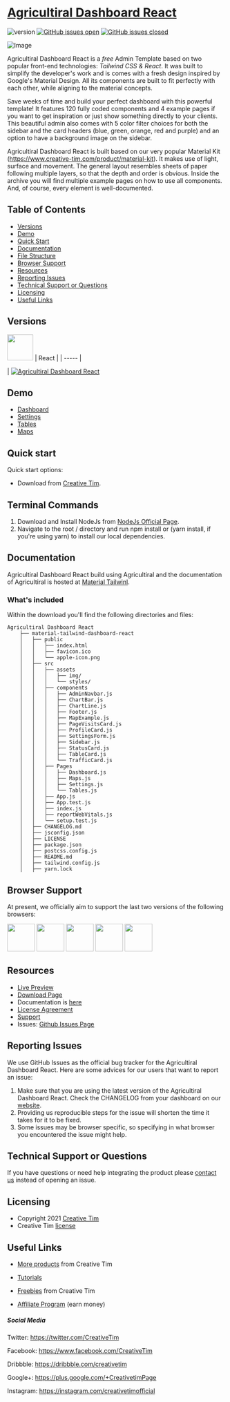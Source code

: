 # [Agricultiral Dashboard React](https://demos.creative-tim.com/material-tailwind-dashboard-react/#/?ref=readme-mtdr)

![version](https://img.shields.io/badge/version-1.1.0-blue.svg) [![GitHub issues open](https://img.shields.io/github/issues/creativetimofficial/material-tailwind-dashboard-react.svg?maxAge=2592000)](https://github.com/creativetimofficial/material-tailwind-dashboard-react/issues?q=is%3Aopen+is%3Aissue) [![GitHub issues closed](https://img.shields.io/github/issues-closed-raw/creativetimofficial/material-tailwind-dashboard-react.svg?maxAge=2592000)](https://github.com/creativetimofficial/material-tailwind-dashboard-react/issues?q=is%3Aissue+is%3Aclosed)

![Image](https://s3.amazonaws.com/creativetim_bucket/products/488/original/opt_md_tailwindreact_thumbnail.jpg)

Agricultiral Dashboard React is a _free_ Admin Template based on two popular front-end technologies: _Tailwind CSS & React_. It was built to simplify the developer's work and is comes with a fresh design inspired by Google's Material Design. All its components are built to fit perfectly with each other, while aligning to the material concepts.

Save weeks of time and build your perfect dashboard with this powerful template! It features 120 fully coded components and 4 example pages if you want to get inspiration or just show something directly to your clients. This beautiful admin also comes with 5 color filter choices for both the sidebar and the card headers (blue, green, orange, red and purple) and an option to have a background image on the sidebar.

Agricultiral Dashboard React is built based on our very popular Material Kit (https://www.creative-tim.com/product/material-kit). It makes use of light, surface and movement. The general layout resembles sheets of paper following multiple layers, so that the depth and order is obvious. Inside the archive you will find multiple example pages on how to use all components. And, of course, every element is well-documented.

## Table of Contents

-   [Versions](#versions)
-   [Demo](#demo)
-   [Quick Start](#quick-start)
-   [Documentation](#documentation)
-   [File Structure](#file-structure)
-   [Browser Support](#browser-support)
-   [Resources](#resources)
-   [Reporting Issues](#reporting-issues)
-   [Technical Support or Questions](#technical-support-or-questions)
-   [Licensing](#licensing)
-   [Useful Links](#useful-links)

## Versions

[<img src="https://github.com/creativetimofficial/public-assets/blob/master/logos/react.jpg?raw=true" width="60" height="60" />](https://www.creative-tim.com/product/material-tailwind-dashboard-react?ref=readme-mtdr)
| React |
| ----- |

| [![Agricultiral Dashboard React](https://s3.amazonaws.com/creativetim_bucket/products/488/original/opt_md_tailwindreact_thumbnail.jpg)](https://demos.creative-tim.com/material-tailwind-dashboard-react/#/?ref=readme-mtdr)

## Demo

-   [Dashboard](https://demos.creative-tim.com/material-tailwind-dashboard-react/#/?ref=readme-mtdr)
-   [Settings](https://demos.creative-tim.com/material-tailwind-dashboard-react/#/settings?ref=readme-mtdr)
-   [Tables](https://demos.creative-tim.com/material-tailwind-dashboard-react/#/tables?ref=readme-mtdr)
-   [Maps](https://demos.creative-tim.com/material-tailwind-dashboard-react/#/maps?ref=readme-mtdr)

## Quick start

Quick start options:

-   Download from [Creative Tim](https://www.creative-tim.com/product/material-tailwind-dashboard-react?ref=readme-mtdr).

## Terminal Commands

1. Download and Install NodeJs from [NodeJs Official Page](https://nodejs.org/en/download/).
2. Navigate to the root / directory and run npm install or (yarn install, if you're using yarn) to install our local dependencies.

## Documentation

Agricultiral Dashboard React build using Agricultiral and the documentation of Agricultiral is hosted at [Material Tailwinl](https://material-tailwind.com/documentation/quick-start?ref=readme-mtdr).

### What's included

Within the download you'll find the following directories and files:

```
Agricultiral Dashboard React
    ├── material-tailwind-dashboard-react
    │   ├── public
    │   │   ├── index.html
    │   │   ├── favicon.ico
    │   │   └── apple-icon.png
    │   ├── src
    │   │   ├── assets
    │   │   │   ├── img/
    │   │   │   └── styles/
    │   │   ├── components
    │   │   │   ├── AdminNavbar.js
    │   │   │   ├── ChartBar.js
    │   │   │   ├── ChartLine.js
    │   │   │   ├── Footer.js
    │   │   │   ├── MapExample.js
    │   │   │   ├── PageVisitsCard.js
    │   │   │   ├── ProfileCard.js
    │   │   │   ├── SettingsForm.js
    │   │   │   ├── Sidebar.js
    │   │   │   ├── StatusCard.js
    │   │   │   ├── TableCard.js
    │   │   │   └── TrafficCard.js
    │   │   ├── Pages
    │   │   │   ├── Dashboard.js
    │   │   │   ├── Maps.js
    │   │   │   ├── Settings.js
    │   │   │   └── Tables.js
    │   │   ├── App.js
    │   │   ├── App.test.js
    │   │   ├── index.js
    │   │   ├── reportWebVitals.js
    │   │   └── setup.test.js
    │   ├── CHANGELOG.md
    │   ├── jsconfig.json
    │   ├── LICENSE
    │   ├── package.json
    │   ├── postcss.config.js
    │   ├── README.md
    │   ├── tailwind.config.js
    │   ├── yarn.lock
```

## Browser Support

At present, we officially aim to support the last two versions of the following browsers:

<img src="https://s3.amazonaws.com/creativetim_bucket/github/browser/chrome.png" width="64" height="64"> <img src="https://s3.amazonaws.com/creativetim_bucket/github/browser/firefox.png" width="64" height="64"> <img src="https://s3.amazonaws.com/creativetim_bucket/github/browser/edge.png" width="64" height="64"> <img src="https://s3.amazonaws.com/creativetim_bucket/github/browser/safari.png" width="64" height="64"> <img src="https://s3.amazonaws.com/creativetim_bucket/github/browser/opera.png" width="64" height="64">

## Resources

-   [Live Preview](https://demos.creative-tim.com/material-tailwind-dashboard-react/#/?ref=readme-mtdr)
-   [Download Page](https://www.creative-tim.com/product/material-tailwind-dashboard-react?ref=readme-mtdr)
-   Documentation is [here](https://material-tailwind.com/documentation/quick-start?ref=readme-mtdr)
-   [License Agreement](https://www.creative-tim.com/license?ref=readme-mtdr)
-   [Support](https://www.creative-tim.com/contact-us?ref=readme-mtdr)
-   Issues: [Github Issues Page](https://github.com/creativetimofficial/material-tailwind-dashboard-react/issues)

## Reporting Issues

We use GitHub Issues as the official bug tracker for the Agricultiral Dashboard React. Here are some advices for our users that want to report an issue:

1. Make sure that you are using the latest version of the Agricultiral Dashboard React. Check the CHANGELOG from your dashboard on our [website](https://www.creative-tim.com/product/material-tailwind-dashboard-react?ref=readme-mtdr).
2. Providing us reproducible steps for the issue will shorten the time it takes for it to be fixed.
3. Some issues may be browser specific, so specifying in what browser you encountered the issue might help.

## Technical Support or Questions

If you have questions or need help integrating the product please [contact us](https://www.creative-tim.com/contact-us?ref=readme-mtdr) instead of opening an issue.

## Licensing

-   Copyright 2021 [Creative Tim](https://www.creative-tim.com?ref=readme-mtdr)
-   Creative Tim [license](https://www.creative-tim.com/license?ref=readme-mtdr)

## Useful Links

-   [More products](https://www.creative-tim.com/templates?ref=readme-mtdr) from Creative Tim

-   [Tutorials](https://www.youtube.com/channel/UCVyTG4sCw-rOvB9oHkzZD1w)

-   [Freebies](https://www.creative-tim.com/templates/free?ref=readme-mtdr) from Creative Tim

-   [Affiliate Program](https://www.creative-tim.com/affiliates/new?ref=readme-mtdr) (earn money)

##### Social Media

Twitter: <https://twitter.com/CreativeTim>

Facebook: <https://www.facebook.com/CreativeTim>

Dribbble: <https://dribbble.com/creativetim>

Google+: <https://plus.google.com/+CreativetimPage>

Instagram: <https://instagram.com/creativetimofficial>
